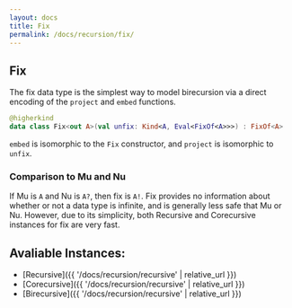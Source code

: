 ```yaml
---
layout: docs
title: Fix
permalink: /docs/recursion/fix/
---
```


## Fix

The fix data type is the simplest way to model birecursion via a direct encoding of 
the `project` and `embed` functions.

```kotlin
@higherkind
data class Fix<out A>(val unfix: Kind<A, Eval<FixOf<A>>>) : FixOf<A>
```

`embed` is isomorphic to the `Fix` constructor, and `project` is isomorphic to `unfix`.

### Comparison to Mu and Nu

If Mu is `A` and Nu is `A?`, then fix is `A!`. Fix provides no information about whether
or not a data type is infinite, and is generally less safe that Mu or Nu. However, due
to its simplicity, both Recursive and Corecursive instances for fix are very fast.

## Avaliable Instances:

- [Recursive]({{ '/docs/recursion/recursive' | relative_url }})
- [Corecursive]({{ '/docs/recursion/recursive' | relative_url }})
- [Birecursive]({{ '/docs/recursion/recursive' | relative_url }})
